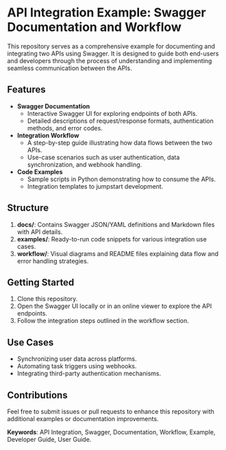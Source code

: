 # API Integration Example: Swagger Documentation and Workflow

This repository serves as a comprehensive example for documenting and integrating two APIs using Swagger. It is designed to guide both end-users and developers through the process of understanding and implementing seamless communication between the APIs.

## Features
- **Swagger Documentation**
  - Interactive Swagger UI for exploring endpoints of both APIs.
  - Detailed descriptions of request/response formats, authentication methods, and error codes.
- **Integration Workflow**
  - A step-by-step guide illustrating how data flows between the two APIs.
  - Use-case scenarios such as user authentication, data synchronization, and webhook handling.
- **Code Examples**
  - Sample scripts in Python demonstrating how to consume the APIs.
  - Integration templates to jumpstart development.

## Structure
1. **docs/**: Contains Swagger JSON/YAML definitions and Markdown files with API details.
2. **examples/**: Ready-to-run code snippets for various integration use cases.
3. **workflow/**: Visual diagrams and README files explaining data flow and error handling strategies.

## Getting Started
1. Clone this repository.
2. Open the Swagger UI locally or in an online viewer to explore the API endpoints.
3. Follow the integration steps outlined in the workflow section.

## Use Cases
- Synchronizing user data across platforms.
- Automating task triggers using webhooks.
- Integrating third-party authentication mechanisms.

## Contributions
Feel free to submit issues or pull requests to enhance this repository with additional examples or documentation improvements.

**Keywords**: API Integration, Swagger, Documentation, Workflow, Example, Developer Guide, User Guide.
